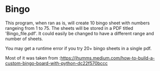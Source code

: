 # Bingo


This program, when ran as is, will create 10 bingo sheet with numbers rangeing from 1 to 75. The sheets will be stored in a PDF titled 'Bingo_file.pdf'. It could easily be changed to have a different range and number of sheets.

You may get a runtime error if you try 20+ bingo sheets in a single pdf.

Most of it was taken from :https://jhumms.medium.com/how-to-build-a-custom-bingo-board-with-python-dc22f570bccc

